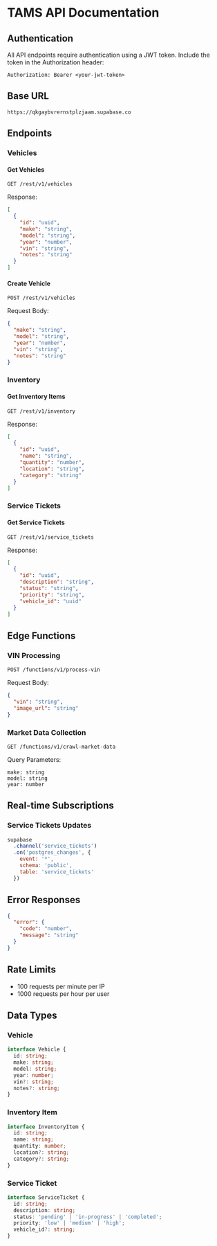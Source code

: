 # TAMS API Documentation

## Authentication

All API endpoints require authentication using a JWT token. Include the token in the Authorization header:

```
Authorization: Bearer <your-jwt-token>
```

## Base URL

```
https://qkgaybvrernstplzjaam.supabase.co
```

## Endpoints

### Vehicles

#### Get Vehicles
```http
GET /rest/v1/vehicles
```

Response:
```json
[
  {
    "id": "uuid",
    "make": "string",
    "model": "string",
    "year": "number",
    "vin": "string",
    "notes": "string"
  }
]
```

#### Create Vehicle
```http
POST /rest/v1/vehicles
```

Request Body:
```json
{
  "make": "string",
  "model": "string",
  "year": "number",
  "vin": "string",
  "notes": "string"
}
```

### Inventory

#### Get Inventory Items
```http
GET /rest/v1/inventory
```

Response:
```json
[
  {
    "id": "uuid",
    "name": "string",
    "quantity": "number",
    "location": "string",
    "category": "string"
  }
]
```

### Service Tickets

#### Get Service Tickets
```http
GET /rest/v1/service_tickets
```

Response:
```json
[
  {
    "id": "uuid",
    "description": "string",
    "status": "string",
    "priority": "string",
    "vehicle_id": "uuid"
  }
]
```

## Edge Functions

### VIN Processing
```http
POST /functions/v1/process-vin
```

Request Body:
```json
{
  "vin": "string",
  "image_url": "string"
}
```

### Market Data Collection
```http
GET /functions/v1/crawl-market-data
```

Query Parameters:
```
make: string
model: string
year: number
```

## Real-time Subscriptions

### Service Tickets Updates
```javascript
supabase
  .channel('service_tickets')
  .on('postgres_changes', {
    event: '*',
    schema: 'public',
    table: 'service_tickets'
  })
```

## Error Responses

```json
{
  "error": {
    "code": "number",
    "message": "string"
  }
}
```

## Rate Limits

- 100 requests per minute per IP
- 1000 requests per hour per user

## Data Types

### Vehicle
```typescript
interface Vehicle {
  id: string;
  make: string;
  model: string;
  year: number;
  vin?: string;
  notes?: string;
}
```

### Inventory Item
```typescript
interface InventoryItem {
  id: string;
  name: string;
  quantity: number;
  location?: string;
  category?: string;
}
```

### Service Ticket
```typescript
interface ServiceTicket {
  id: string;
  description: string;
  status: 'pending' | 'in-progress' | 'completed';
  priority: 'low' | 'medium' | 'high';
  vehicle_id?: string;
}
```